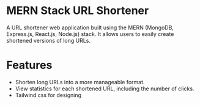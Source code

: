 # MERN Stack URL Shortener
A URL shortener web application built using the MERN (MongoDB, Express.js, React.js, Node.js) stack. It allows users to easily create shortened versions of long URLs.

# Features
* Shorten long URLs into a more manageable format. 
* View statistics for each shortened URL, including the number of clicks.
* Tailwind css for designing

